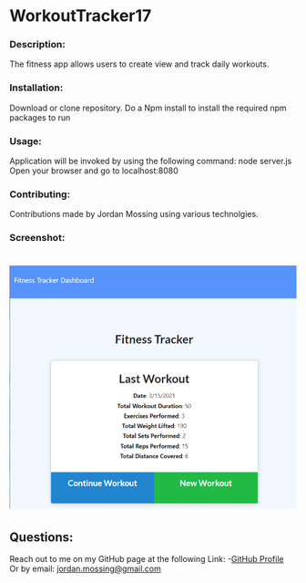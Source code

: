 # WorkoutTracker17


### Description: 

The fitness app allows users to create view and track daily workouts.


### Installation:  

Download or clone repository. Do a Npm install to install the required npm packages to run


### Usage: 

Application will be invoked by using the following command: node server.js Open your browser and go to localhost:8080


 ### Contributing: 
 
  Contributions made by Jordan Mossing using various technolgies.


 ### Screenshot: 


 # ![Image](./screenshot.PNG)

 ## Questions:
 
Reach out to me on my GitHub page at the following Link:
 -[GitHub Profile](https://github.com/jmo1point0)    
 Or by email: jordan.mossing@gmail.com
 

 


